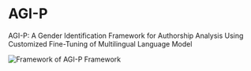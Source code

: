 # AGI-P
AGI-P: A Gender Identification Framework for Authorship Analysis Using Customized Fine-Tuning of Multilingual Language Model


![Framework of AGI-P Framework](https://github.com/mumairhassan/AGI-P/assets/50833413/76aac3fb-1055-4afa-95db-836cc18dcd12)

